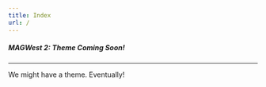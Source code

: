```yaml
---
title: Index
url: /
---
```

##### MAGWest 2: Theme Coming Soon!
- - -

We might have a theme. Eventually!
